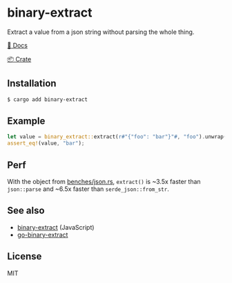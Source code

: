 # binary-extract
Extract a value from a json string without parsing the whole thing.

[📖 Docs](https://docs.rs/binary-extract/latest/binary_extract/)

[📦 Crate](https://crates.io/crates/binary-extract)

## Installation

```bash
$ cargo add binary-extract
```

## Example

```rust
let value = binary_extract::extract(r#"{"foo": "bar"}"#, "foo").unwrap();
assert_eq!(value, "bar");
```

## Perf

With the object from [benches/json.rs](benches/json.rs), `extract()` is ~3.5x
faster than `json::parse` and ~6.5x faster than `serde_json::from_str`.

## See also

- [binary-extract](https://github.com/juliangruber/binary-extract) (JavaScript)
- [go-binary-extract](https://github.com/juliangruber/go-binary-extract)

## License

MIT
